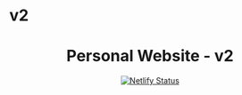 # v2

<h1 align="center">
  Personal Website - v2
</h1>

<p align="center">
    <a href="https://aladaloui.github.io/v2/" target="_blank">
    <img src="https://user-images.githubusercontent.com/45499451/212190087-3c298233-0bac-4797-9477-53a93e0998ce.PNG" alt="Netlify Status" />
  </a>
  
</p>
